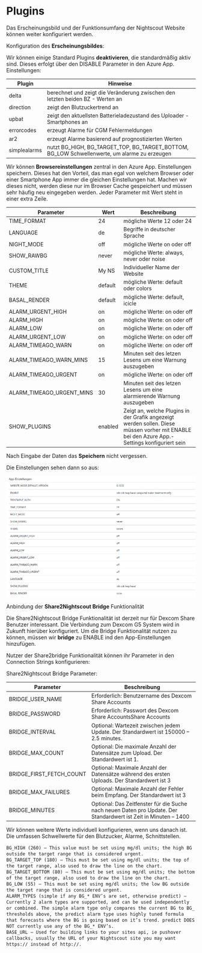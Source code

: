 # Plugins

Das Erscheinungsbild und der Funktionsumfang der Nightscout Website können weiter konfiguriert werden. 


Konfiguration des **Erscheinungsbildes**:

Wir können einige Standard Plugins **deaktivieren**, die standardmäßig aktiv sind. Dieses erfolgt über den DISABLE Parameter in den Azure App. Einstellungen:


 
| Plugin |  Hinweise |
| -- | -- |
|delta | berechnet und zeigt die Veränderung zwischen den letzten beiden BZ - Werten an|
|direction |zeigt den Blutzuckertrend an|
|upbat |zeigt den aktuellsten Batterieladezustand des Uploader - Smartphones an|
|errorcodes |erzeugt Alarme für CGM Fehlermeldungen |
|ar2 | erzeugt Alarme basierend auf prognostizierten Werten|
|simplealarms |nutzt BG_HIGH, BG_TARGET_TOP, BG_TARGET_BOTTOM, BG_LOW Schwellenwerte, um alarme zu erzeugen|


Wir können **Browsereinstellungen** zentral in den Azure App. Einstellungen speichern. Dieses hat den Vorteil, das man egal von welchem Browser oder einer Smartphone App immer die gleichen Einstellungen hat. Machen wir dieses nicht, werden diese nur im Browser Cache gespeichert und müssen sehr häufig neu eingegeben werden. Jeder Parameter mit Wert steht in einer extra Zeile.


|Parameter |  Wert |Beschreibung|
| -- | -- |-- |
|TIME_FORMAT |24| mögliche Werte 12 oder 24|
|LANGUAGE |de| Begriffe in deutscher Sprache|
|NIGHT_MODE |off|  mögliche Werte on oder off|
|SHOW_RAWBG |never|  mögliche Werte: always, never oder noise|
|CUSTOM_TITLE |My NS|  Individueller Name der Website|
|THEME |default|  mögliche Werte: default oder colors|
|BASAL_RENDER|default|mögliche Werte: default, icicle|
|ALARM_URGENT_HIGH |on|  mögliche Werte: on oder off|
|ALARM_HIGH |on|  mögliche Werte: on oder off|
|ALARM_LOW |on|  mögliche Werte: on oder off|
|ALARM_URGENT_LOW |on|  mögliche Werte: on oder off|
|ALARM_TIMEAGO_WARN |on|  mögliche Werte: on oder off|
|ALARM_TIMEAGO_WARN_MINS |15|  Minuten seit des letzen Lesens um eine Warnung auszugeben|
|ALARM_TIMEAGO_URGENT |on|  mögliche Werte: on oder off|
|ALARM_TIMEAGO_URGENT_MINS |30|  Minuten seit des letzen Lesens um eine alarmierende Warnung auszugeben|
|SHOW_PLUGINS|  enabled |Zeigt an, welche Plugins in der Grafik angezeigt werden sollen. Diese müssen vorher mit ENABLE bei den Azure App.-Settings konfiguriert sein|




Nach Eingabe der Daten das **Speichern** nicht vergessen.

Die Einstellungen sehen dann so aus:

![azure_app_entries](../images/azure/azure_app_entries.jpg)






Anbindung der **Share2Nightscout Bridge** Funktionalität

Die Share2Nightscout Bridge Funktionalität ist derzeit nur für Dexcom Share Benutzer interessant. Die Verbindung zum Dexcom G5 System wird in Zukunft hierüber konfiguriert.
Um die Bridge Funktionalität nutzen zu können, müssen wir **bridge** zu ENABLE ind den App-Einstellungen hinzufügen.
 
 Nutzer der Share2bridge Funktionalität können ihr Parameter  in den Connection Strings konfigurieren:
 
 Share2Nightscout Bridge Parameter:
 
 
|Parameter |  Beschreibung |
| -- | -- |
|BRIDGE_USER_NAME |Erforderlich: Benutzername des Dexcom Share Accounts|
|BRIDGE_PASSWORD |Erforderlich: Passwort des Dexcom Share AccountsShare Accounts|
|BRIDGE_INTERVAL |Optional: Wartezeit zwischen jedem  Update. Der Standardwert ist 150000 – 2.5 minutes.
|BRIDGE_MAX_COUNT |Optional: Die maximale Anzahl der Datensätze zum Upload. Der Standardwert ist 1.|
|BRIDGE_FIRST_FETCH_COUNT |Optional: Maximale Anzahl der Datensätze während des ersten Uploads. Der Standardwert ist 3|
|BRIDGE_MAX_FAILURES |Optional: Maximale Anzahl der Fehler beim Empfang.  Der Standardwert ist 3|
|BRIDGE_MINUTES |Optional: Das Zeitfenster für die Suche nach neuen Daten pro Update. Der Standardwert ist Zeit in Minuten – 1400|
 
 
 
Wir können weitere Werte individuell konfigurieren, wenn uns danach ist.
Die umfassen Schwellwerte für den Blutzucker, Alarme, Schnittstellen.
    
    BG_HIGH (260) – This value must be set using mg/dl units; the high BG outside the target range that is considered urgent.
    BG_TARGET_TOP (180) – This must be set using mg/dl units; the top of the target range, also used to draw the line on the chart.
    BG_TARGET_BOTTOM (80) – This must be set using mg/dl units; the bottom of the target range, also used to draw the line on the chart.
    BG_LOW (55) – This must be set using mg/dl units; the low BG outside the target range that is considered urgent.
    ALARM_TYPES (simple if any BG_* ENV’s are set, otherwise predict) – Currently 2 alarm types are supported, and can be used independently or combined. The simple alarm type only compares the current BG to BG_ thresholds above, the predict alarm type uses highly tuned formula that forecasts where the BG is going based on it’s trend. predict DOES NOT currently use any of the BG_* ENV’s.
    BASE_URL – Used for building links to your sites api, ie pushover callbacks, usually the URL of your Nightscout site you may want https:// instead of http://.
    
    
    

    
    
    

